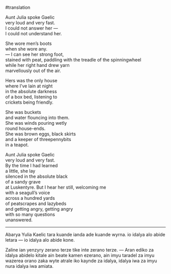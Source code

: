 #translation 

Aunt Julia spoke Gaelic  
very loud and very fast.  
I could not answer her —  
I could not understand her.

She wore men’s boots  
when she wore any.  
— I can see her strong foot,  
stained with peat,
paddling with the treadle of the spinningwheel  
while her right hand drew yarn  
marvellously out of the air.

Hers was the only house  
where I’ve lain at night  
in the absolute darkness  
of a box bed, listening to  
crickets being friendly.

She was buckets  
and water flouncing into them.  
She was winds pouring wetly  
round house-ends.  
She was brown eggs, black skirts  
and a keeper of threepennybits  
in a teapot.

Aunt Julia spoke Gaelic  
very loud and very fast.  
By the time I had learned  
a little, she lay  
silenced in the absolute black  
of a sandy grave  
at Luskentyre. But I hear her still, welcoming me  
with a seagull’s voice  
across a hundred yards  
of peatscrapes and lazybeds  
and getting angry, getting angry  
with so many questions  
unanswered.

***

Abarya Yulia Kaelic tara
kuande ianda ade kuande wyrna.
io idalya alo abide letara —
io idalya alo abide kone.

Zaline ian yenzyry zerano terze
tike inte zerano terze.
— Aran ediko za idalya abidelo kitale
ain beate kamen ezerano,
ain imyu taradel za imyu wazerea orano zaka
wyte atrale iko kaynde za idalya, idalya iwa
za imyu nura idalya iwa amiata.